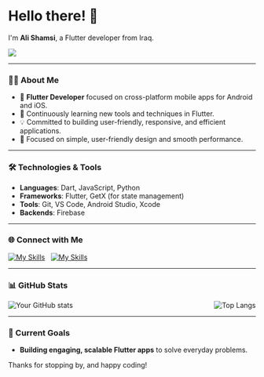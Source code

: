 # Hello there! 👋

I'm **Ali Shamsi**, a Flutter developer from Iraq.

![](https://komarev.com/ghpvc/?username=alabfa&color=red)

---

### 🧑‍💻 About Me
- 📱 **Flutter Developer** focused on cross-platform mobile apps for Android and iOS.
- 🌱 Continuously learning new tools and techniques in Flutter.
- 💡 Committed to building user-friendly, responsive, and efficient applications.
- 🎨 Focused on simple, user-friendly design and smooth performance.
---

### 🛠️ Technologies & Tools
- **Languages**: Dart, JavaScript, Python
- **Frameworks**: Flutter, GetX (for state management)
- **Tools**: Git, VS Code, Android Studio, Xcode
- **Backends**: Firebase

---

### 🌐 Connect with Me

[![My Skills](https://skillicons.dev/icons?i=gmail&theme=light)](mailto:alidiyaa2016@gmail.com)&nbsp;&nbsp;
[![My Skills](https://skillicons.dev/icons?i=linkedin&theme=light)](https://www.linkedin.com/in/alabfa/)



---

### 📊 GitHub Stats
<div style="display: flex; justify-content: space-between; align-items: flex-start;">
    <img src="https://github-readme-stats.vercel.app/api?username=Alabfa&show_icons=true&count_private=true&theme=light" alt="Your GitHub stats" />
    <img src="https://github-readme-stats.vercel.app/api/top-langs/?username=alabfa&layout=compact&theme=light" alt="Top Langs" />
</div>


---

### 🌱 Current Goals
- **Building engaging, scalable Flutter apps** to solve everyday problems.

Thanks for stopping by, and happy coding!
